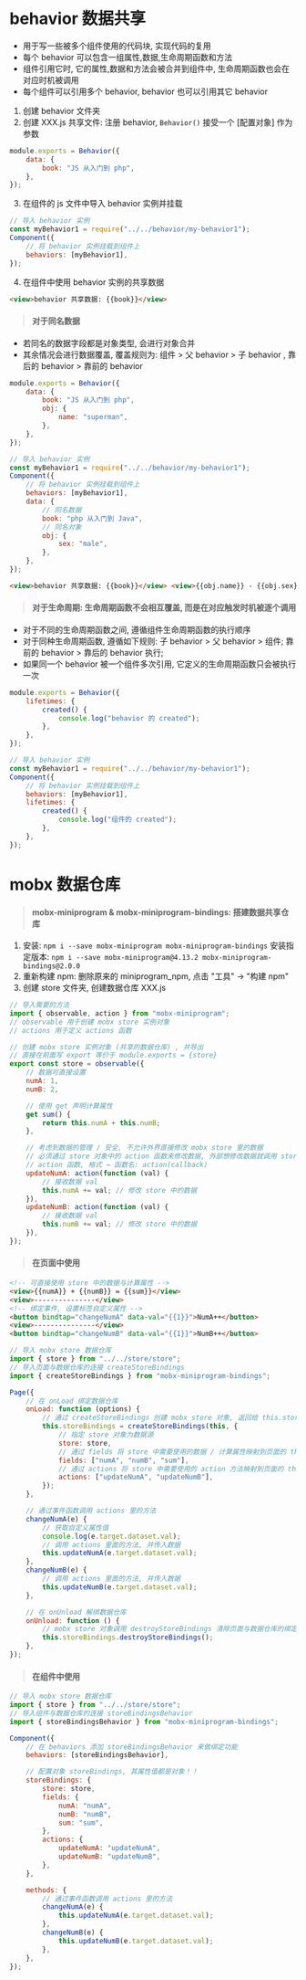 # behavior 数据共享

-   用于写一些被多个组件使用的代码块, 实现代码的复用
-   每个 behavior 可以包含一组属性,数据,生命周期函数和方法
-   组件引用它时, 它的属性,数据和方法会被合并到组件中, 生命周期函数也会在对应时机被调用
-   每个组件可以引用多个 behavior, behavior 也可以引用其它 behavior

1. 创建 behavior 文件夹
2. 创建 XXX.js 共享文件: 注册 behavior, `Behavior()` 接受一个 [配置对象] 作为参数

```js
module.exports = Behavior({
    data: {
        book: "JS 从入门到 php",
    },
});
```

3. 在组件的 js 文件中导入 behavior 实例并挂载

```js
// 导入 behavior 实例
const myBehavior1 = require("../../behavior/my-behavior1");
Component({
    // 将 behavior 实例挂载到组件上
    behaviors: [myBehavior1],
});
```

4. 在组件中使用 behavior 实例的共享数据

```html
<view>behavior 共享数据: {{book}}</view>
```

> #### 对于同名数据

-   若同名的数据字段都是对象类型, 会进行对象合并
-   其余情况会进行数据覆盖, 覆盖规则为:
    组件 > 父 behavior > 子 behavior , 靠后的 behavior > 靠前的 behavior

```js
module.exports = Behavior({
    data: {
        book: "JS 从入门到 php",
        obj: {
            name: "superman",
        },
    },
});
```

```js
// 导入 behavior 实例
const myBehavior1 = require("../../behavior/my-behavior1");
Component({
    // 将 behavior 实例挂载到组件上
    behaviors: [myBehavior1],
    data: {
        // 同名数据
        book: "php 从入门到 Java",
        // 同名对象
        obj: {
            sex: "male",
        },
    },
});
```

```html
<view>behavior 共享数据: {{book}}</view> <view>{{obj.name}} - {{obj.sex}}</view>
```

> #### 对于生命周期: 生命周期函数不会相互覆盖, 而是在对应触发时机被逐个调用

-   对于不同的生命周期函数之间, 遵循组件生命周期函数的执行顺序
-   对于同种生命周期函数, 遵循如下规则:
    子 behavior > 父 behavior > 组件;
    靠前的 behavior > 靠后的 behavior 执行;
-   如果同一个 behavior 被一个组件多次引用, 它定义的生命周期函数只会被执行一次

```js
module.exports = Behavior({
    lifetimes: {
        created() {
            console.log("behavior 的 created");
        },
    },
});
```

```js
// 导入 behavior 实例
const myBehavior1 = require("../../behavior/my-behavior1");
Component({
    // 将 behavior 实例挂载到组件上
    behaviors: [myBehavior1],
    lifetimes: {
        created() {
            console.log("组件的 created");
        },
    },
});
```

# mobx 数据仓库

> #### mobx-miniprogram & mobx-miniprogram-bindings: 搭建数据共享仓库

1. 安装: `npm i --save mobx-miniprogram mobx-miniprogram-bindings`
   安装指定版本: `npm i --save mobx-miniprogram@4.13.2 mobx-miniprogram-bindings@2.0.0`
2. 重新构建 npm: 删除原来的 miniprogram_npm, 点击 "工具" → "构建 npm"
3. 创建 store 文件夹, 创建数据仓库 XXX.js

```js
// 导入需要的方法
import { observable, action } from "mobx-miniprogram";
// observable 用于创建 mobx store 实例对象
// actions 用于定义 actions 函数

// 创建 mobx store 实例对象 (共享的数据仓库) , 并导出
// 直接在前面写 export 等价于 module.exports = {store}
export const store = observable({
    // 数据可直接设置
    numA: 1,
    numB: 2,

    // 使用 get 声明计算属性
    get sum() {
        return this.numA + this.numB;
    },

    // 考虑到数据的管理 / 安全, 不允许外界直接修改 mobx store 里的数据
    // 必须通过 store 对象中的 action 函数来修改数据, 外部想修改数据就调用 store 里的 action 函数来修改
    // action 函数, 格式 → 函数名: action(callback)
    updateNumA: action(function (val) {
        // 接收数据 val
        this.numA += val; // 修改 store 中的数据
    }),
    updateNumB: action(function (val) {
        // 接收数据 val
        this.numB += val; // 修改 store 中的数据
    }),
});
```

> #### 在页面中使用

```html
<!-- 可直接使用 store 中的数据与计算属性 -->
<view>{{numA}} + {{numB}} = {{sum}}</view>
<view>---------------</view>
<!-- 绑定事件, 设置标签自定义属性 -->
<button bindtap="changeNumA" data-val="{{1}}">NumA++</button>
<view>---------------</view>
<button bindtap="changeNumB" data-val="{{1}}">NumB++</button>
```

```js
// 导入 mobx store 数据仓库
import { store } from "../../store/store";
// 导入页面与数据仓库的连接 createStoreBindings
import { createStoreBindings } from "mobx-miniprogram-bindings";

Page({
    // 在 onLoad 绑定数据仓库
    onLoad: function (options) {
        // 通过 createStoreBindings 创建 mobx store 对象, 返回给 this.storeBindings
        this.storeBindings = createStoreBindings(this, {
            // 指定 store 对象为数据源
            store: store,
            // 通过 fields 将 store 中需要使用的数据 / 计算属性映射到页面的 this.data 中
            fields: ["numA", "numB", "sum"],
            // 通过 actions 将 store 中需要使用的 action 方法映射到页面的 this 中
            actions: ["updateNumA", "updateNumB"],
        });
    },

    // 通过事件函数调用 actions 里的方法
    changeNumA(e) {
        // 获取自定义属性值
        console.log(e.target.dataset.val);
        // 调用 actions 里面的方法, 并传入数据
        this.updateNumA(e.target.dataset.val);
    },
    changeNumB(e) {
        // 调用 actions 里面的方法, 并传入数据
        this.updateNumB(e.target.dataset.val);
    },

    // 在 onUnload 解绑数据仓库
    onUnload: function () {
        // mobx store 对象调用 destroyStoreBindings 清除页面与数据仓库的绑定
        this.storeBindings.destroyStoreBindings();
    },
});
```

> #### 在组件中使用

```js
// 导入 mobx store 数据仓库
import { store } from "../../store/store";
// 导入组件与数据仓库的连接 storeBindingsBehavior
import { storeBindingsBehavior } from "mobx-miniprogram-bindings";

Component({
    // 在 behaviors 添加 storeBindingsBehavior 来做绑定功能
    behaviors: [storeBindingsBehavior],

    // 配置对象 storeBindings, 其属性值都是对象！！
    storeBindings: {
        store: store,
        fields: {
            numA: "numA",
            numB: "numB",
            sum: "sum",
        },
        actions: {
            updateNumA: "updateNumA",
            updateNumB: "updateNumB",
        },
    },

    methods: {
        // 通过事件函数调用 actions 里的方法
        changeNumA(e) {
            this.updateNumA(e.target.dataset.val);
        },
        changeNumB(e) {
            this.updateNumB(e.target.dataset.val);
        },
    },
});
```

